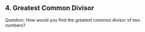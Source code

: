 ## 4. Greatest Common Divisor
Question: How would you find the greatest common divisor of two numbers?
